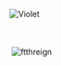 <!--- 👋 Hi, I’m @Ftthreign
- 👀 I’m interested in Software and Hardware
- 🌱 I’m currently learning ////
- 💞️ I’m looking to collaborate on ...
- 📫 How to reach me ...-->

![Violet](https://melinanimeland.files.wordpress.com/2018/07/ve_ep6-000.png?w=720)
<br>
<br>
<br>

<!---
Ftthreign/Ftthreign is a ✨ special ✨ repository because its `README.md` (this file) appears on your GitHub profile.
You can click the Preview link to take a look at your changes.
--->
<!--
<h1 align="center">Hi 👋, I'm Fadhil Abdul Fattah</h1>
<h3 align="center">A passionate frontend developer from Indonesia</h3>
<!--
[![Top Langs](https://github-readme-stats.vercel.app/api/top-langs/?username=anuraghazra&layout=donut&theme=tokyonight)](https://github.com/anuraghazra/github-readme-stats)--->
<p>&nbsp;<img align="center" src="https://github-readme-stats.vercel.app/api/top-langs/?username=anuraghazra&layout=donut&theme=tokyonight" alt="ftthreign" /></p>

